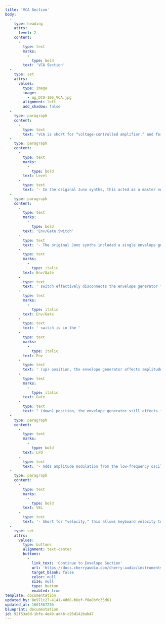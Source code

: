 ```yaml
---
title: 'VCA Section'
body:
  -
    type: heading
    attrs:
      level: 2
    content:
      -
        type: text
        marks:
          -
            type: bold
        text: 'VCA Section'
  -
    type: set
    attrs:
      values:
        type: image
        image:
          - ug_DCO-106_VCA.jpg
        alignment: left
        add_shadow: false
  -
    type: paragraph
    content:
      -
        type: text
        text: "VCA is short for “voltage-controlled amplifier,” and for all intents and purposes, you can think of it as an automated volume knob.\_"
  -
    type: paragraph
    content:
      -
        type: text
        marks:
          -
            type: bold
        text: Level
      -
        type: text
        text: '- In the original Juno synths, this acted as a master volume control, in order to balance volume levels between presets. Typically this gets set to the center zero setting, and volume can be added or subtracted by moving it up or down. '
  -
    type: paragraph
    content:
      -
        type: text
        marks:
          -
            type: bold
        text: 'Env/Gate Switch'
      -
        type: text
        text: '- The original Juno synths included a single envelope generator that had to perform double-duty, applying to the lowpass filter as well as the VCA sections. In order to add some flexibility, the '
      -
        type: text
        marks:
          -
            type: italic
        text: Env/Gate
      -
        type: text
        text: ' switch effectively disconnects the envelope generator from the VCA. If the '
      -
        type: text
        marks:
          -
            type: italic
        text: Env/Gate
      -
        type: text
        text: ' switch is in the '
      -
        type: text
        marks:
          -
            type: italic
        text: Env
      -
        type: text
        text: ' (up) position, the envelope generator affects amplitude (VCA) and filter cutoff (if the the VCF Env slider is up) simultaneously. If the switch is in the down '
      -
        type: text
        marks:
          -
            type: italic
        text: Gate
      -
        type: text
        text: " (down) position, the envelope generator still affects filter cutoff, but note amplitude will instantly turn on and off, like an organ.\_"
  -
    type: paragraph
    content:
      -
        type: text
        marks:
          -
            type: bold
        text: LFO
      -
        type: text
        text: '- Adds amplitude modulation from the low-frequency oscillator. Though the original Juno synths did not have an LFO mod slider, it''s useful for tremolo and other volume-based effects.'
  -
    type: paragraph
    content:
      -
        type: text
        marks:
          -
            type: bold
        text: VEL
      -
        type: text
        text: '- Short for "velocity," this allows keyboard velocity to control the volume of sounds. Increasing the amount adds sensitivity with lightly played notes getting quieter.'
  -
    type: set
    attrs:
      values:
        type: buttons
        alignment: text-center
        buttons:
          -
            link_text: 'Continue to Envelope Section'
            url: 'https://docs.cherryaudio.com/cherry-audio/instruments/dco-106/env-section'
            target_blank: false
            color: null
            size: null
            type: button
            enabled: true
template: documentation
updated_by: 8e971c27-4141-4dd8-b8ef-f0a8bfc35d61
updated_at: 1601567230
blueprint: documentation
id: 92f53a6d-1bfe-4e40-ad4b-c95d142bab47
---
```

